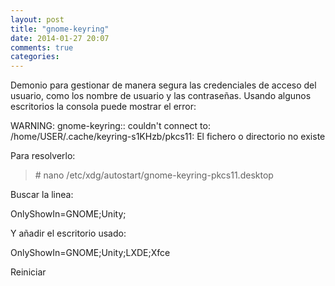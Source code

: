 ```yaml
---
layout: post
title: "gnome-keyring"
date: 2014-01-27 20:07
comments: true
categories: 
---
```

Demonio para gestionar de manera segura las credenciales de acceso del usuario, como los nombre de usuario y las contraseñas. Usando algunos escritorios la consola puede mostrar el error:

WARNING: gnome-keyring:: couldn't connect to: /home/USER/.cache/keyring-s1KHzb/pkcs11: El fichero o directorio no existe 

Para resolverlo:

>\# nano /etc/xdg/autostart/gnome-keyring-pkcs11.desktop 

Buscar la linea: 

OnlyShowIn=GNOME;Unity; 

Y añadir el escritorio usado: 

OnlyShowIn=GNOME;Unity;LXDE;Xfce 

Reiniciar

